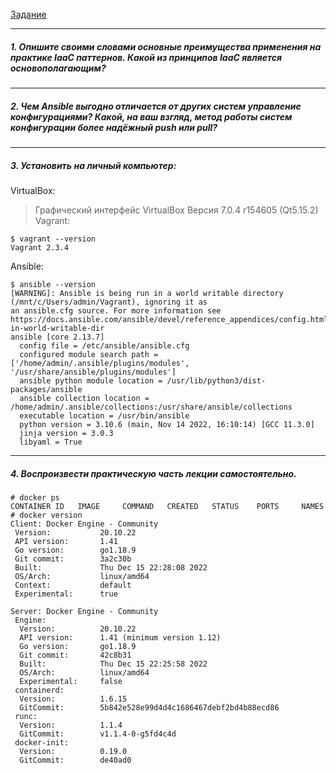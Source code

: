 [Задание](https://github.com/netology-code/virt-homeworks/blob/virt-11/05-virt-02-iaac/README.md)

---
##### 1. Опишите своими словами основные преимущества применения на практике IaaC паттернов. Какой из принципов IaaC является основополагающим?

---
##### 2. Чем Ansible выгодно отличается от других систем управление конфигурациями? Какой, на ваш взгляд, метод работы систем конфигурации более надёжный push или pull?

---
##### 3. Установить на личный компьютер:

VirtualBox:
> Графический интерфейс VirtualBox
> Версия 7.0.4 r154605 (Qt5.15.2)
Vagrant:
```shell
$ vagrant --version
Vagrant 2.3.4
```
Ansible:
```shell
$ ansible --version
[WARNING]: Ansible is being run in a world writable directory (/mnt/c/Users/admin/Vagrant), ignoring it as
an ansible.cfg source. For more information see
https://docs.ansible.com/ansible/devel/reference_appendices/config.html#cfg-in-world-writable-dir
ansible [core 2.13.7]
  config file = /etc/ansible/ansible.cfg
  configured module search path = ['/home/admin/.ansible/plugins/modules', '/usr/share/ansible/plugins/modules']
  ansible python module location = /usr/lib/python3/dist-packages/ansible
  ansible collection location = /home/admin/.ansible/collections:/usr/share/ansible/collections
  executable location = /usr/bin/ansible
  python version = 3.10.6 (main, Nov 14 2022, 16:10:14) [GCC 11.3.0]
  jinja version = 3.0.3
  libyaml = True
```

---
##### 4. Воспроизвести практическую часть лекции самостоятельно.

```shell
# docker ps
CONTAINER ID   IMAGE     COMMAND   CREATED   STATUS    PORTS     NAMES
# docker version
Client: Docker Engine - Community
 Version:           20.10.22
 API version:       1.41
 Go version:        go1.18.9
 Git commit:        3a2c30b
 Built:             Thu Dec 15 22:28:08 2022
 OS/Arch:           linux/amd64
 Context:           default
 Experimental:      true

Server: Docker Engine - Community
 Engine:
  Version:          20.10.22
  API version:      1.41 (minimum version 1.12)
  Go version:       go1.18.9
  Git commit:       42c8b31
  Built:            Thu Dec 15 22:25:58 2022
  OS/Arch:          linux/amd64
  Experimental:     false
 containerd:
  Version:          1.6.15
  GitCommit:        5b842e528e99d4d4c1686467debf2bd4b88ecd86
 runc:
  Version:          1.1.4
  GitCommit:        v1.1.4-0-g5fd4c4d
 docker-init:
  Version:          0.19.0
  GitCommit:        de40ad0
```